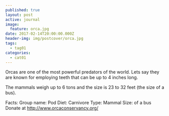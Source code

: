 ```yaml
---
published: true
layout: post
active: journal
image:
  feature: orca.jpg
date: 2017-02-14T20:00:00.000Z
header-img: img/postcover/orca.jpg
tags:
  - tag01
categories:
  - cat01
---
```

Orcas are one of the most powerful predators of the world.  Lets say they are known for employing teeth that can be up to 4 inches long.

The mammals weigh up to 6 tons and the size is 23 to 32 feet (the size of a bus).

Facts:  Group name: Pod
Diet: Carnivore
Type: Mammal
Size:  of a bus
Donate at <http://www.orcaconservancy.org/>
